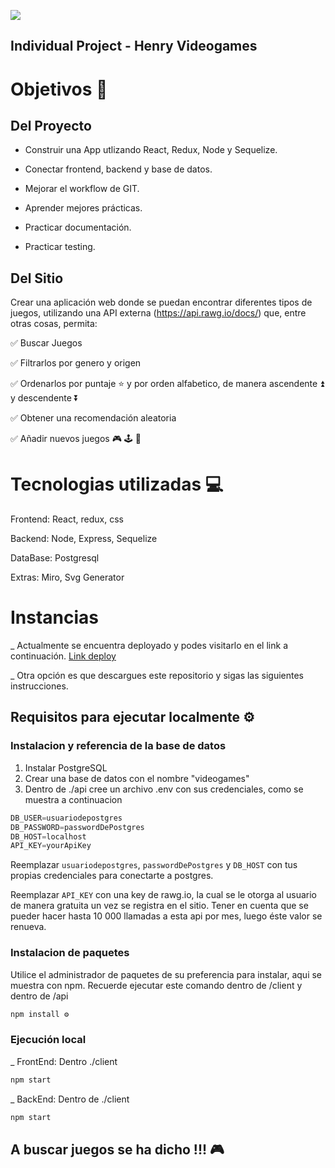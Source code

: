 <p align='left'>
    <img src='https://static.wixstatic.com/media/85087f_0d84cbeaeb824fca8f7ff18d7c9eaafd~mv2.png/v1/fill/w_160,h_30,al_c,q_85,usm_0.66_1.00_0.01/Logo_completo_Color_1PNG.webp' </img>
</p>

## Individual Project - Henry Videogames

# Objetivos 🎯

## Del Proyecto

- Construir una App utlizando React, Redux, Node y Sequelize.

- Conectar frontend, backend y base de datos.

- Mejorar el workflow de GIT.

- Aprender mejores prácticas.

- Practicar documentación.

- Practicar testing.

## Del Sitio

Crear una aplicación web donde se puedan encontrar diferentes tipos de juegos, utilizando una API externa (https://api.rawg.io/docs/) que, entre otras cosas, permita:

✅ Buscar Juegos

✅ Filtrarlos por genero y origen

✅ Ordenarlos por puntaje ⭐ y por orden alfabetico, de manera ascendente ⏫ y descendente ⏬

✅ Obtener una recomendación aleatoria
  
✅ Añadir nuevos juegos  🎮 🕹 👾

# Tecnologias utilizadas 💻

Frontend: React, redux, css  

Backend: Node, Express, Sequelize  

DataBase: Postgresql  

Extras: Miro, Svg Generator

# Instancias

_ Actualmente se encuentra deployado y podes visitarlo en el link a continuación.
<a href="https://lucky-gamer.glitch.me/#/" target="_blank">Link deploy</a>

_ Otra opción es que descargues este repositorio y sigas las  siguientes instrucciones.


## Requisitos para ejecutar localmente ⚙

### Instalacion y referencia de la base de datos

1. Instalar PostgreSQL
2. Crear una base de datos con el nombre "videogames"
3. Dentro de ./api cree un archivo .env con sus credenciales, como se muestra a continuacion

```Javascript
DB_USER=usuariodepostgres
DB_PASSWORD=passwordDePostgres
DB_HOST=localhost
API_KEY=yourApiKey
```

Reemplazar `usuariodepostgres`, `passwordDePostgres` y `DB_HOST` con tus propias credenciales para conectarte a postgres. 

Reemplazar `API_KEY` con una key de rawg.io, la cual se le otorga al usuario de manera gratuita un vez se registra en el sitio. Tener en cuenta que se pueder hacer hasta 10 000 llamadas a esta api por mes, luego éste valor se renueva.

### Instalacion de paquetes

Utilice el administrador de paquetes de su preferencia para instalar, aqui se muestra con npm. Recuerde ejecutar este comando dentro de /client y dentro de /api

```Javascript
npm install ⚙
```

### Ejecución local
_ FrontEnd: Dentro ./client

```Javascript
npm start
```

_ BackEnd: Dentro de ./client

```Javascript
npm start
```

## A buscar juegos se ha dicho !!! 🎮
